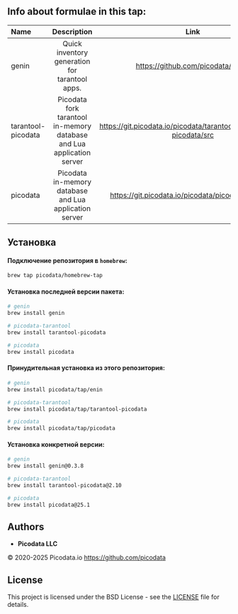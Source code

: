 ## Info about formulae in this tap:

| Name               |                              Description                              |                                 Link                                  |
|:-------------------|:---------------------------------------------------------------------:|:---------------------------------------------------------------------:|
| genin              |            Quick inventory generation for tarantool apps.             |                   https://github.com/picodata/genin                   |
| tarantool-picodata | Picodata fork tarantool in-memory database and Lua application server | https://git.picodata.io/picodata/tarantool/-/tree/2.10.5-picodata/src |
| picodata           |        Picodata in-memory database and Lua application server         |          https://git.picodata.io/picodata/picodata/picodata           |

## Установка

#### Подключение репозитория в `homebrew`:

```bash
brew tap picodata/homebrew-tap
```

#### Установка последней версии пакета:

```bash
# genin
brew install genin

# picodata-tarantool
brew install tarantool-picodata

# picodata
brew install picodata
```

#### Принудительная установка из этого репозитория:

```bash
# genin
brew install picodata/tap/enin

# picodata-tarantool
brew install picodata/tap/tarantool-picodata

# picodata
brew install picodata/tap/picodata
```

#### Установка конкретной версии:

```bash
# genin
brew install genin@0.3.8

# picodata-tarantool
brew install tarantool-picodata@2.10

# picodata
brew install picodata@25.1
```

## Authors

- **Picodata LLC**

© 2020-2025 Picodata.io https://github.com/picodata

## License

This project is licensed under the BSD License - see the [LICENSE](LICENSE) file for details.
